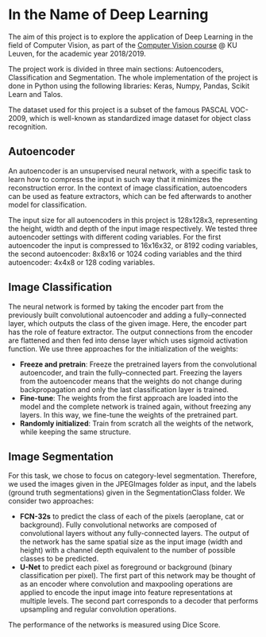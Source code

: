 # In the Name of Deep Learning

The aim of this project is to explore the application of Deep Learning in the field of Computer Vision, as part of the [Computer Vision course](https://onderwijsaanbod.kuleuven.be/2019/syllabi/e/H02A5AE.htm#activetab=doelstellingen_idm18484000) @ KU Leuven, for the academic year 2018/2019.

The project work is divided in three main sections: Autoencoders, Classification and Segmentation. The whole implementation of the project is done in Python using the following libraries: Keras, Numpy, Pandas, Scikit Learn and Talos.

The dataset used for this project is a subset of the famous PASCAL VOC-2009, which is well-known as standardized image dataset for object class recognition.

## Autoencoder
An autoencoder is an unsupervised neural network, with a specific task to learn how to compress the input in such way that it minimizes the reconstruction error. In the context of image classification, autoencoders can be used as feature extractors, which can be fed afterwards to another model for classification.

The input size for all autoencoders in this project is 128x128x3, representing the height, width and depth of the input image respectively. We tested three autoencoder settings with different coding variables. For the first autoencoder the input is compressed to 16x16x32, or 8192 coding variables, the second autoencoder: 8x8x16 or 1024 coding variables and the third autoencoder: 4x4x8 or 128 coding variables. 

## Image Classification
The neural network is formed by taking the encoder part from the previously built convolutional autoencoder and adding a fully–connected layer, which outputs the class of the given image. Here, the encoder part has the role of feature extractor. The output connections from the encoder are flattened and then fed into dense layer which uses sigmoid activation function. We use three approaches for the initialization of the weights:
  - **Freeze and pretrain**: Freeze the pretrained layers from the convolutional autoencoder, and train the fully–connected part. Freezing the layers from the autoencoder means that the weights do not change during backpropagation and only the last classification layer is trained.
  - **Fine-tune**: The weights from the first approach are loaded into the model and the complete network is trained again, without freezing any layers. In this way, we fine-tune the weights of the pretrained part.
  - **Randomly initialized**: Train from scratch all the weights of the network, while keeping the same structure. 

## Image Segmentation
For this task, we chose to focus on category-level segmentation. Therefore, we used the images given in the JPEGImages folder as input, and the labels (ground truth segmentations) given in the SegmentationClass folder. We consider two approaches: 
  - **FCN-32s** to predict the class of each of the pixels (aeroplane, cat or background).
  Fully convolutional networks are composed of convolutional layers without any fully-connected layers. The output of the network has the same spatial size as the input image (width and height) with a channel depth equivalent to the number of possible classes to be predicted.
  - **U-Net** to predict each pixel as foreground or background (binary classification per pixel). 
  The first part of this network may be thought of as an encoder where convolution and maxpooling operations are applied to encode the input image into feature representations at multiple levels. The second part corresponds to a decoder that performs upsampling and regular convolution operations.
 
The performance of the networks is measured using Dice Score.
